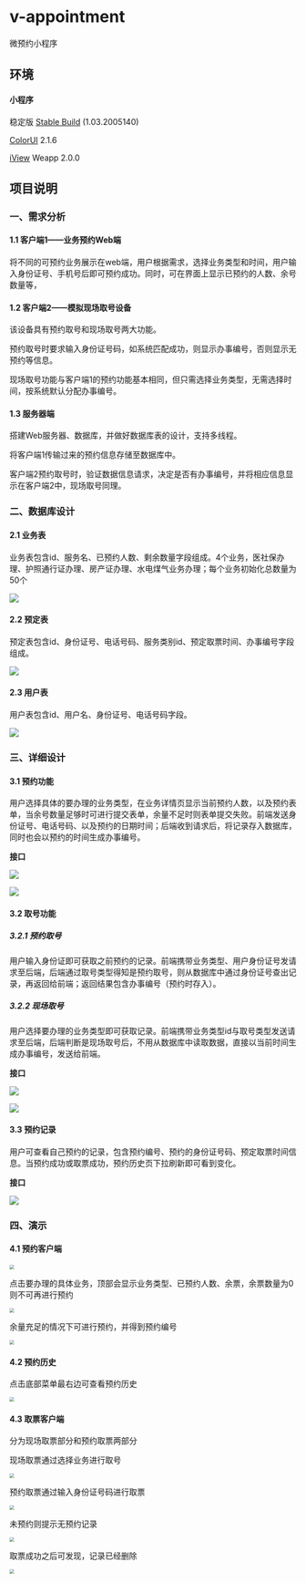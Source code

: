 # v-appointment
微预约小程序

## 环境

#### 小程序

稳定版 [Stable Build](https://developers.weixin.qq.com/miniprogram/dev/devtools/stable.html) (1.03.2005140)

[ColorUI](https://github.com/weilanwl/ColorUI) 2.1.6

[iView](https://weapp.iviewui.com/docs/guide/update) Weapp 2.0.0



## 项目说明

### 一、需求分析

#### 1.1 客户端1——业务预约Web端

将不同的可预约业务展示在web端，用户根据需求，选择业务类型和时间，用户输入身份证号、手机号后即可预约成功。同时，可在界面上显示已预约的人数、余号数量等，

#### 1.2 客户端2——模拟现场取号设备

该设备具有预约取号和现场取号两大功能。

预约取号时要求输入身份证号码，如系统匹配成功，则显示办事编号，否则显示无预约等信息。

现场取号功能与客户端1的预约功能基本相同，但只需选择业务类型，无需选择时间，按系统默认分配办事编号。

#### 1.3 服务器端

搭建Web服务器、数据库，并做好数据库表的设计，支持多线程。

将客户端1传输过来的预约信息存储至数据库中。

客户端2预约取号时，验证数据信息请求，决定是否有办事编号，并将相应信息显示在客户端2中，现场取号同理。



### 二、数据库设计

#### 2.1 业务表

业务表包含id、服务名、已预约人数、剩余数量字段组成。4个业务，医社保办理、护照通行证办理、房产证办理、水电煤气业务办理；每个业务初始化总数量为50个

![](https://gitee.com/hofe/graph/raw/master/img/20200610150019.png)



#### 2.2 预定表

预定表包含id、身份证号、电话号码、服务类别id、预定取票时间、办事编号字段组成。

![](https://gitee.com/hofe/graph/raw/master/img/20200610150215.png)



#### 2.3 用户表

用户表包含id、用户名、身份证号、电话号码字段。

![](https://gitee.com/hofe/graph/raw/master/img/20200610150700.png)



### 三、详细设计

#### 3.1 预约功能

用户选择具体的要办理的业务类型，在业务详情页显示当前预约人数，以及预约表单，当余号数量足够时可进行提交表单，余量不足时则表单提交失败。前端发送身份证号、电话号码、以及预约的日期时间；后端收到请求后，将记录存入数据库，同时也会以预约的时间生成办事编号。

**接口**

![](https://gitee.com/hofe/graph/raw/master/img/20200610154053.png)



![](https://gitee.com/hofe/graph/raw/master/img/20200610155229.png)



#### 3.2 取号功能

##### 3.2.1 预约取号

用户输入身份证即可获取之前预约的记录。前端携带业务类型、用户身份证号发请求至后端，后端通过取号类型得知是预约取号，则从数据库中通过身份证号查出记录，再返回给前端；返回结果包含办事编号（预约时存入）。

##### 3.2.2 现场取号

用户选择要办理的业务类型即可获取记录。前端携带业务类型id与取号类型发送请求至后端，后端判断是现场取号后，不用从数据库中读取数据，直接以当前时间生成办事编号，发送给前端。

**接口**

![](https://gitee.com/hofe/graph/raw/master/img/20200610155925.png)

![](https://gitee.com/hofe/graph/raw/master/img/20200610155955.png)



#### 3.3 预约记录

用户可查看自己预约的记录，包含预约编号、预约的身份证号码、预定取票时间信息。当预约成功或取票成功，预约历史页下拉刷新即可看到变化。

**接口**

![](https://gitee.com/hofe/graph/raw/master/img/20200610160452.png)





### 四、演示

#### 4.1 预约客户端



<img src="https://gitee.com/hofe/graph/raw/master/img/20200610143821.png" style="zoom: 50%;" />

点击要办理的具体业务，顶部会显示业务类型、已预约人数、余票，余票数量为0则不可再进行预约

<img src="https://gitee.com/hofe/graph/raw/master/img/20200610144123.png" style="zoom:50%;" />



余量充足的情况下可进行预约，并得到预约编号

<img src="https://gitee.com/hofe/graph/raw/master/img/20200610144243.png" style="zoom:50%;" />

#### 4.2 预约历史

点击底部菜单最右边可查看预约历史

<img src="https://gitee.com/hofe/graph/raw/master/img/20200610144400.png" style="zoom:50%;" />



#### 4.3 取票客户端

分为现场取票部分和预约取票两部分

现场取票通过选择业务进行取号

<img src="https://gitee.com/hofe/graph/raw/master/img/20200610144601.png" style="zoom:50%;" />

预约取票通过输入身份证号码进行取票

<img src="https://gitee.com/hofe/graph/raw/master/img/20200610144754.png" style="zoom:50%;" />



未预约则提示无预约记录

<img src="https://gitee.com/hofe/graph/raw/master/img/20200610144850.png" style="zoom:50%;" />



取票成功之后可发现，记录已经删除

<img src="https://gitee.com/hofe/graph/raw/master/img/20200610145000.png" style="zoom:50%;" />





